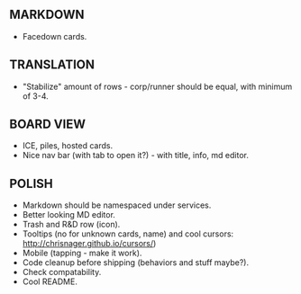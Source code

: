 ## MARKDOWN
- Facedown cards.

## TRANSLATION
- "Stabilize" amount of rows - corp/runner should be equal, with minimum of 3-4.

## BOARD VIEW
- ICE, piles, hosted cards.
- Nice nav bar (with tab to open it?) - with title, info, md editor.

## POLISH
- Markdown should be namespaced under services.
- Better looking MD editor.
- Trash and R&D row (icon).
- Tooltips (no for unknown cards, name) and cool cursors: http://chrisnager.github.io/cursors/)
- Mobile (tapping - make it work).
- Code cleanup before shipping (behaviors and stuff maybe?).
- Check compatability.
- Cool README.


